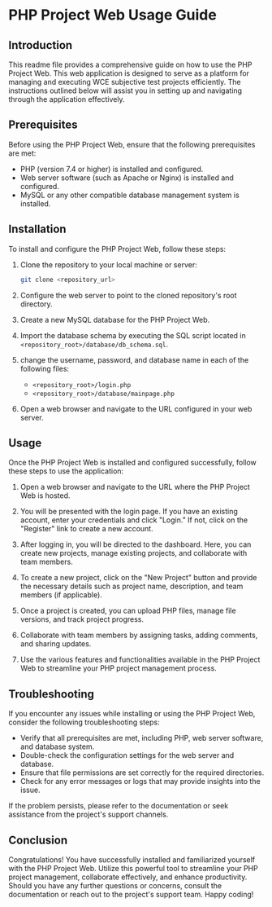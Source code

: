 
# PHP Project Web Usage Guide

## Introduction
This readme file provides a comprehensive guide on how to use the PHP Project Web. This web application is designed to serve as a platform for managing and executing WCE subjective test projects efficiently. The instructions outlined below will assist you in setting up and navigating through the application effectively.

## Prerequisites
Before using the PHP Project Web, ensure that the following prerequisites are met:

- PHP (version 7.4 or higher) is installed and configured.
- Web server software (such as Apache or Nginx) is installed and configured.
- MySQL or any other compatible database management system is installed.

## Installation
To install and configure the PHP Project Web, follow these steps:

1. Clone the repository to your local machine or server:
   ```bash
   git clone <repository_url>
   ```

2. Configure the web server to point to the cloned repository's root directory.

3. Create a new MySQL database for the PHP Project Web.

4. Import the database schema by executing the SQL script located in `<repository_root>/database/db_schema.sql`.

5. change the username, password, and database name in each of the following files:
   - `<repository_root>/login.php`
   - `<repository_root>/database/mainpage.php`

6. Open a web browser and navigate to the URL configured in your web server.

## Usage
Once the PHP Project Web is installed and configured successfully, follow these steps to use the application:

1. Open a web browser and navigate to the URL where the PHP Project Web is hosted.

2. You will be presented with the login page. If you have an existing account, enter your credentials and click "Login." If not, click on the "Register" link to create a new account.

3. After logging in, you will be directed to the dashboard. Here, you can create new projects, manage existing projects, and collaborate with team members.

4. To create a new project, click on the "New Project" button and provide the necessary details such as project name, description, and team members (if applicable).

5. Once a project is created, you can upload PHP files, manage file versions, and track project progress.

6. Collaborate with team members by assigning tasks, adding comments, and sharing updates.

7. Use the various features and functionalities available in the PHP Project Web to streamline your PHP project management process.

## Troubleshooting
If you encounter any issues while installing or using the PHP Project Web, consider the following troubleshooting steps:

- Verify that all prerequisites are met, including PHP, web server software, and database system.
- Double-check the configuration settings for the web server and database.
- Ensure that file permissions are set correctly for the required directories.
- Check for any error messages or logs that may provide insights into the issue.

If the problem persists, please refer to the documentation or seek assistance from the project's support channels.

## Conclusion
Congratulations! You have successfully installed and familiarized yourself with the PHP Project Web. Utilize this powerful tool to streamline your PHP project management, collaborate effectively, and enhance productivity. Should you have any further questions or concerns, consult the documentation or reach out to the project's support team. Happy coding!